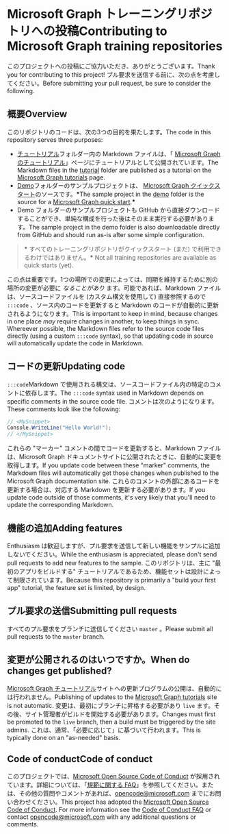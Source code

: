# <a name="contributing-to-microsoft-graph-training-repositories"></a><span data-ttu-id="6453d-101">Microsoft Graph トレーニングリポジトリへの投稿</span><span class="sxs-lookup"><span data-stu-id="6453d-101">Contributing to Microsoft Graph training repositories</span></span>

<span data-ttu-id="6453d-102">このプロジェクトへの投稿にご協力いただき、ありがとうございます。</span><span class="sxs-lookup"><span data-stu-id="6453d-102">Thank you for contributing to this project!</span></span> <span data-ttu-id="6453d-103">プル要求を送信する前に、次の点を考慮してください。</span><span class="sxs-lookup"><span data-stu-id="6453d-103">Before submitting your pull request, be sure to consider the following.</span></span>

## <a name="overview"></a><span data-ttu-id="6453d-104">概要</span><span class="sxs-lookup"><span data-stu-id="6453d-104">Overview</span></span>

<span data-ttu-id="6453d-105">このリポジトリのコードは、次の3つの目的を果たします。</span><span class="sxs-lookup"><span data-stu-id="6453d-105">The code in this repository serves three purposes:</span></span>

- <span data-ttu-id="6453d-106">[チュートリアル](/tutorial)フォルダー内の Markdown ファイルは、「 [Microsoft Graph のチュートリアル](https://docs.microsoft.com/graph/tutorials)」ページにチュートリアルとして公開されています。</span><span class="sxs-lookup"><span data-stu-id="6453d-106">The Markdown files in the [tutorial](/tutorial) folder are published as a tutorial on the [Microsoft Graph tutorials](https://docs.microsoft.com/graph/tutorials) page.</span></span>
- <span data-ttu-id="6453d-107">[Demo](/demo)フォルダーのサンプルプロジェクトは、 [Microsoft Graph クイックスタート](https://developer.microsoft.com/graph/quick-start)のソースです。**\***</span><span class="sxs-lookup"><span data-stu-id="6453d-107">The sample project in the [demo](/demo) folder is the source for a [Microsoft Graph quick start](https://developer.microsoft.com/graph/quick-start).**\***</span></span>
- <span data-ttu-id="6453d-108">Demo フォルダーのサンプルプロジェクトも GitHub から直接ダウンロードすることができ、単純な構成を行った後はそのまま実行する必要があります。</span><span class="sxs-lookup"><span data-stu-id="6453d-108">The sample project in the demo folder is also downloadable directly from GitHub and should run as-is after some simple configuration.</span></span>

> <span data-ttu-id="6453d-109">**\*** すべてのトレーニングリポジトリがクイックスタート (まだ) で利用できるわけではありません。</span><span class="sxs-lookup"><span data-stu-id="6453d-109">**\*** Not all training repositories are available as quick starts (yet).</span></span>

<span data-ttu-id="6453d-110">この点は重要です。1つの場所での変更によっては、同期を維持するために別の場所の変更が必要に *なることがあり* ます。可能であれば、Markdown ファイルは、ソースコードファイルを (カスタム構文を使用して) 直接参照するので `:::code` 、ソース内のコードを更新すると Markdown のコードが自動的に更新されるようになります。</span><span class="sxs-lookup"><span data-stu-id="6453d-110">This is important to keep in mind, because changes in one place *may* require changes in another, to keep things in sync. Whereever possible, the Markdown files refer to the source code files directly (using a custom `:::code` syntax), so that updating code in source will automatically update the code in Markdown.</span></span>

## <a name="updating-code"></a><span data-ttu-id="6453d-111">コードの更新</span><span class="sxs-lookup"><span data-stu-id="6453d-111">Updating code</span></span>

<span data-ttu-id="6453d-112">`:::code`Markdown で使用される構文は、ソースコードファイル内の特定のコメントに依存します。</span><span class="sxs-lookup"><span data-stu-id="6453d-112">The `:::code` syntax used in Markdown depends on specific comments in the source code file.</span></span> <span data-ttu-id="6453d-113">コメントは次のようになります。</span><span class="sxs-lookup"><span data-stu-id="6453d-113">These comments look like the following:</span></span>

```csharp
// <MySnippet>
Console.WriteLine("Hello World!");
// </MySnippet>
```

<span data-ttu-id="6453d-114">これらの "マーカー" コメントの間でコードを更新すると、Markdown ファイルは、Microsoft Graph ドキュメントサイトに公開されたときに、自動的に変更を取得します。</span><span class="sxs-lookup"><span data-stu-id="6453d-114">If you update code between these "marker" comments, the Markdown files will automatically get those changes when published to the Microsoft Graph documentation site.</span></span> <span data-ttu-id="6453d-115">これらのコメントの外部にあるコードを更新する場合は、対応する Markdown を更新する必要があります。</span><span class="sxs-lookup"><span data-stu-id="6453d-115">If you update code outside of those comments, it's very likely that you'll need to update the corresponding Markdown.</span></span>

## <a name="adding-features"></a><span data-ttu-id="6453d-116">機能の追加</span><span class="sxs-lookup"><span data-stu-id="6453d-116">Adding features</span></span>

<span data-ttu-id="6453d-117">Enthusiasm は歓迎しますが、プル要求を送信して新しい機能をサンプルに追加しないでください。</span><span class="sxs-lookup"><span data-stu-id="6453d-117">While the enthusiasm is appreciated, please don't send pull requests to add new features to the sample.</span></span> <span data-ttu-id="6453d-118">このリポジトリは、主に "最初のアプリをビルドする" チュートリアルであるため、機能セットは設計によって制限されています。</span><span class="sxs-lookup"><span data-stu-id="6453d-118">Because this repository is primarily a "build your first app" tutorial, the feature set is limited, by design.</span></span>

## <a name="submitting-pull-requests"></a><span data-ttu-id="6453d-119">プル要求の送信</span><span class="sxs-lookup"><span data-stu-id="6453d-119">Submitting pull requests</span></span>

<span data-ttu-id="6453d-120">すべてのプル要求をブランチに送信してください `master` 。</span><span class="sxs-lookup"><span data-stu-id="6453d-120">Please submit all pull requests to the `master` branch.</span></span>

## <a name="when-do-changes-get-published"></a><span data-ttu-id="6453d-121">変更が公開されるのはいつですか。</span><span class="sxs-lookup"><span data-stu-id="6453d-121">When do changes get published?</span></span>

<span data-ttu-id="6453d-122">[Microsoft Graph チュートリアル](https://docs.microsoft.com/graph/tutorials)サイトへの更新プログラムの公開は、自動的には行われません。</span><span class="sxs-lookup"><span data-stu-id="6453d-122">Publishing of updates to the [Microsoft Graph tutorials](https://docs.microsoft.com/graph/tutorials) site is not automatic.</span></span> <span data-ttu-id="6453d-123">変更は、最初にブランチに昇格する必要があり `live` ます。その後、サイト管理者がビルドを開始する必要があります。</span><span class="sxs-lookup"><span data-stu-id="6453d-123">Changes must first be promoted to the `live` branch, then a build must be triggered by the site admins.</span></span> <span data-ttu-id="6453d-124">これは、通常、「必要に応じて」に基づいて行われます。</span><span class="sxs-lookup"><span data-stu-id="6453d-124">This is typically done on an "as-needed" basis.</span></span>

## <a name="code-of-conduct"></a><span data-ttu-id="6453d-125">Code of conduct</span><span class="sxs-lookup"><span data-stu-id="6453d-125">Code of conduct</span></span>

<span data-ttu-id="6453d-p106">このプロジェクトでは、[Microsoft Open Source Code of Conduct](https://opensource.microsoft.com/codeofconduct/) が採用されています。詳細については、「[規範に関する FAQ](https://opensource.microsoft.com/codeofconduct/faq/)」を参照してください。または、その他の質問やコメントがあれば、[opencode@microsoft.com](mailto:opencode@microsoft.com) までにお問い合わせください。</span><span class="sxs-lookup"><span data-stu-id="6453d-p106">This project has adopted the [Microsoft Open Source Code of Conduct](https://opensource.microsoft.com/codeofconduct/). For more information see the [Code of Conduct FAQ](https://opensource.microsoft.com/codeofconduct/faq/) or contact [opencode@microsoft.com](mailto:opencode@microsoft.com) with any additional questions or comments.</span></span>
